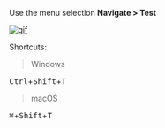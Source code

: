 Use the menu selection **Navigate > Test**

[![gif][1]][1]

Shortcuts:

> Windows

<kbd>Ctrl</kbd>+<kbd>Shift</kbd>+<kbd>T</kbd>

> macOS

<kbd>⌘</kbd>+<kbd>Shift</kbd>+<kbd>T</kbd> 


  [1]: https://i.stack.imgur.com/tu4JR.gif
